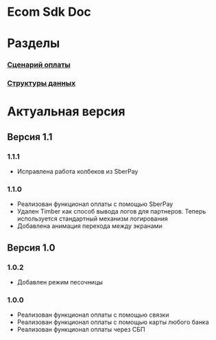 # Ecom Sdk Doc

# Разделы 
### [Сценарий оплаты](https://sdkpay.github.io/EcomSdkDoc/Integration)
### [Структуры данных](https://sdkpay.github.io/EcomSdkDoc/data-structures)

# Актуальная версия

## Версия 1.1

### 1.1.1
- Исправлена работа колбеков из SberPay

### 1.1.0
- Реализован функционал оплаты с помощью SberPay
- Удален Timber как способ вывода логов для партнеров. Теперь используется стандартный механизм логирования
- Добавлена анимация перехода между экранами

## Версия 1.0

### 1.0.2
- Добавлен режим песочницы

### 1.0.0
- Реализован функционал оплаты с помощью связки
- Реализован функционал оплаты с помощью карты любого банка
- Реализован функционал оплаты через СБП
